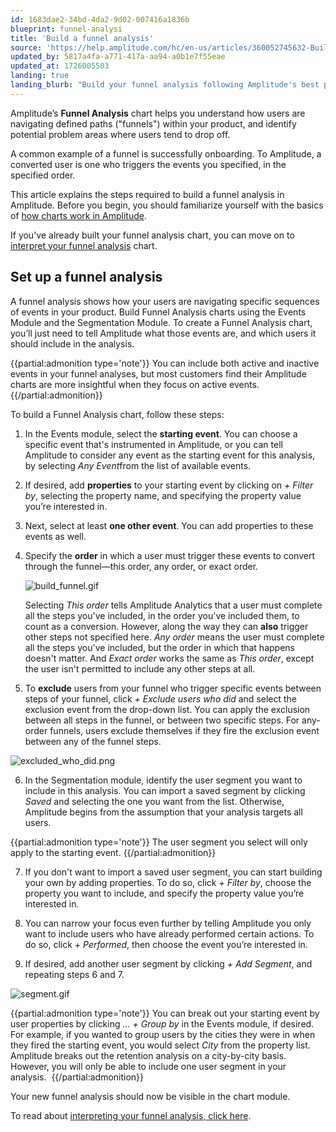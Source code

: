 ```yaml
---
id: 1683dae2-34bd-4da2-9d02-007416a1836b
blueprint: funnel-analysi
title: 'Build a funnel analysis'
source: 'https://help.amplitude.com/hc/en-us/articles/360052745632-Build-a-funnel-analysis'
updated_by: 5817a4fa-a771-417a-aa94-a0b1e7f55eae
updated_at: 1726005503
landing: true
landing_blurb: "Build your funnel analysis following Amplitude's best practices"
---
```

Amplitude’s **Funnel Analysis** chart helps you understand how users are navigating defined paths ("funnels") within your product, and identify potential problem areas where users tend to drop off. 

A common example of a funnel is successfully onboarding. To Amplitude, a converted user is one who triggers the events you specified, in the specified order.

This article explains the steps required to build a funnel analysis in Amplitude. Before you begin, you should familiarize yourself with the basics of [how charts work in Amplitude](/docs/analytics/charts/build-charts-add-events).

If you've already built your funnel analysis chart, you can move on to [interpret your funnel analysis](/docs/analytics/charts/funnel-analysis/funnel-analysis-interpret) chart.

## Set up a funnel analysis

A funnel analysis shows how your users are navigating specific sequences of events in your product. Build Funnel Analysis charts using the Events Module and the Segmentation Module. To create a Funnel Analysis chart, you’ll just need to tell Amplitude what those events are, and which users it should include in the analysis.

{{partial:admonition type='note'}}
You can include both active and inactive events in your funnel analyses, but most customers find their Amplitude charts are more insightful when they focus on active events.
{{/partial:admonition}}

To build a Funnel Analysis chart, follow these steps:

1. In the Events module, select the **starting event**. You can choose a specific event that's instrumented in Amplitude, or you can tell Amplitude to consider any event as the starting event for this analysis, by selecting *Any Event*from the list of available events.
2. If desired, add **properties** to your starting event by clicking on *+* *Filter by*, selecting the property name, and specifying the property value you’re interested in.
3. Next, select at least **one other event**. You can add properties to these events as well.
4. Specify the **order** in which a user must trigger these events to convert through the funnel—this order, any order, or exact order.  
  
    ![build_funnel.gif](/docs/output/img/funnel-analysis/build-funnel-gif.gif)  

    Selecting *This order* tells Amplitude Analytics that a user must complete all the steps you've included, in the order you've included them, to count as a conversion. However, along the way they can **also** trigger other steps not specified here. *Any order* means the user must complete all the steps you've included, but the order in which that happens doesn't matter. And *Exact order* works the same as *This order*, except the user isn't permitted to include any other steps at all.

5. To **exclude** users from your funnel who trigger specific events between steps of your funnel, click *+* *Exclude users who did* and select the exclusion event from the drop-down list. You can apply the exclusion between all steps in the funnel, or between two specific steps. For any-order funnels, users exclude themselves if they fire the exclusion event between any of the funnel steps.

![excluded_who_did.png](/docs/output/img/funnel-analysis/excluded-who-did-png.png)  

6. In the Segmentation module, identify the user segment you want to include in this analysis. You can import a saved segment by clicking *Saved* and selecting the one you want from the list. Otherwise, Amplitude begins from the assumption that your analysis targets all users.  
  
{{partial:admonition type='note'}}
The user segment you select will only apply to the starting event.
{{/partial:admonition}}

7. If you don't want to import a saved user segment, you can start building your own by adding properties. To do so, click *+ Filter by*, choose the property you want to include, and specify the property value you’re interested in.

8. You can narrow your focus even further by telling Amplitude you only want to include users who have already performed certain actions. To do so, click *+ Performed*, then choose the event you’re interested in.

9. If desired, add another user segment by clicking *+ Add Segment*, and repeating steps 6 and 7.

![segment.gif](/docs/output/img/funnel-analysis/segment-gif.gif)  
  
{{partial:admonition type='note'}}
 You can break out your starting event by user properties by clicking *… + Group by* in the Events module, if desired. For example, if you wanted to group users by the cities they were in when they fired the starting event, you would select *City* from the property list. Amplitude breaks out the retention analysis on a city-by-city basis. However, you will only be able to include one user segment in your analysis. 
{{/partial:admonition}}

Your new funnel analysis should now be visible in the chart module.

To read about [interpreting your funnel analysis, click here](/docs/analytics/charts/funnel-analysis/funnel-analysis-interpret).
